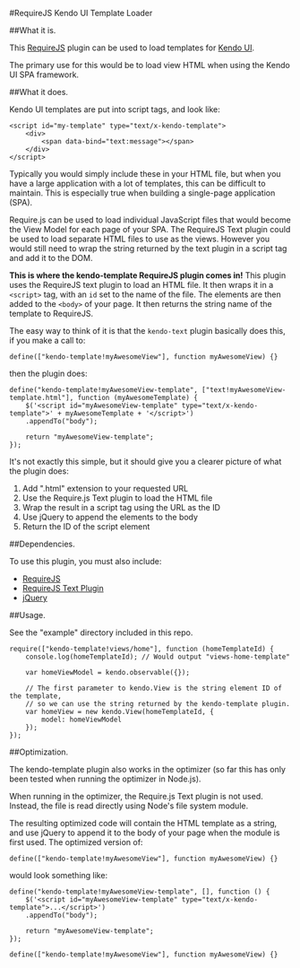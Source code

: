 #RequireJS Kendo UI Template Loader

##What it is.

This [RequireJS](http://www.requirejs.org) plugin can be used to load templates for [Kendo UI](http://www.telerik.com/kendo-ui).

The primary use for this would be to load view HTML when using the Kendo UI SPA framework.

##What it does.

Kendo UI templates are put into script tags, and look like:

```
<script id="my-template" type="text/x-kendo-template">
    <div>
        <span data-bind="text:message"></span>
    </div>
</script>
```

Typically you would simply include these in your HTML file, but when you have a large application with a lot of templates, this can be difficult to maintain. This is especially true when building a single-page application (SPA).

Require.js can be used to load individual JavaScript files that would become the View Model for each page of your SPA. The RequireJS Text plugin could be used to load separate HTML files to use as the views. However you would still need to wrap the string returned by the text plugin in a script tag and add it to the DOM.

**This is where the kendo-template RequireJS plugin comes in!** This plugin uses the RequireJS text plugin to load an HTML file. It then wraps it in a `<script>` tag, with an `id` set to the name of the file. The elements are then added to the `<body>` of your page. It then returns the string name of the template to RequireJS.

The easy way to think of it is that the `kendo-text` plugin basically does this, if you make a call to:

```
define(["kendo-template!myAwesomeView"], function myAwesomeView) {}
```

then the plugin does:

```
define("kendo-template!myAwesomeView-template", ["text!myAwesomeView-template.html"], function (myAwesomeTemplate) {
    $('<script id="myAwesomeView-template" type="text/x-kendo-template">' + myAwesomeTemplate + '</script>')
    .appendTo("body");
    
    return "myAwesomeView-template";
});
```

It's not exactly this simple, but it should give you a clearer picture of what the plugin does:

1. Add ".html" extension to your requested URL
2. Use the Require.js Text plugin to load the HTML file
3. Wrap the result in a script tag using the URL as the ID
4. Use jQuery to append the elements to the body
5. Return the ID of the script element

##Dependencies.

To use this plugin, you must also include:

* [RequireJS](http://www.requirejs.org)
* [RequireJS Text Plugin](https://github.com/requirejs/text)
* [jQuery](http://jquery.com/download/)

##Usage.

See the "example" directory included in this repo.

```
require(["kendo-template!views/home"], function (homeTemplateId) {
    console.log(homeTemplateId); // Would output "views-home-template"

    var homeViewModel = kendo.observable({});

    // The first parameter to kendo.View is the string element ID of the template,
    // so we can use the string returned by the kendo-template plugin.
    var homeView = new kendo.View(homeTemplateId, {
        model: homeViewModel
    });
});
```

##Optimization.

The kendo-template plugin also works in the optimizer (so far this has only been tested when running the optimizer in Node.js).

When running in the optimizer, the Require.js Text plugin is not used. Instead, the file is read directly using Node's file system module.

The resulting optimized code will contain the HTML template as a string, and use jQuery to append it to the body of your page when the module is first used. The optimized version of:

```
define(["kendo-template!myAwesomeView"], function myAwesomeView) {}
```

would look something like:

```
define("kendo-template!myAwesomeView-template", [], function () {
    $('<script id="myAwesomeView-template" type="text/x-kendo-template">...</script>')
    .appendTo("body");
    
    return "myAwesomeView-template";
});

define(["kendo-template!myAwesomeView"], function myAwesomeView) {}
```
